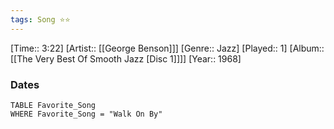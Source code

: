 ```yaml
---
tags: Song ⭐⭐ 
---
```

[Time:: 3:22]
[Artist:: [[George Benson]]]
[Genre:: Jazz]
[Played:: 1]
[Album:: [[The Very Best Of Smooth Jazz [Disc 1]]]]
[Year:: 1968]
### Dates
````dataview
TABLE Favorite_Song
WHERE Favorite_Song = "Walk On By"
````